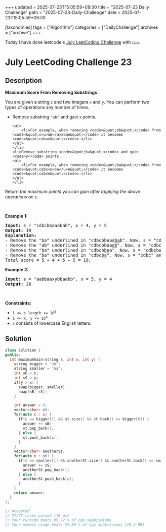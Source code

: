 +++
updated = 2025-07-23T15:05:59+08:00
title = "2025-07-23 Daily Challenge"
path = "2025-07-23-Daily-Challenge"
date = 2025-07-23T15:05:59+08:00

[taxonomies]
tags = ["Algorithm"]
categories = ["DailyChallenge"]
archives = ["archive"]
+++

Today I have done leetcode's [July LeetCoding Challenge](https://leetcode.com/problems/maximum-score-from-removing-substrings/) with `cpp`.

<!-- more -->

# July LeetCoding Challenge 23

## Description

**Maximum Score From Removing Substrings**

<p>You are given a string <code>s</code> and two integers <code>x</code> and <code>y</code>. You can perform two types of operations any number of times.</p>

<ul>
	<li>Remove substring <code>&quot;ab&quot;</code> and gain <code>x</code> points.

	<ul>
		<li>For example, when removing <code>&quot;ab&quot;</code> from <code>&quot;c<u>ab</u>xbae&quot;</code> it becomes <code>&quot;cxbae&quot;</code>.</li>
	</ul>
	</li>
	<li>Remove substring <code>&quot;ba&quot;</code> and gain <code>y</code> points.
	<ul>
		<li>For example, when removing <code>&quot;ba&quot;</code> from <code>&quot;cabx<u>ba</u>e&quot;</code> it becomes <code>&quot;cabxe&quot;</code>.</li>
	</ul>
	</li>
</ul>

<p>Return <em>the maximum points you can gain after applying the above operations on</em> <code>s</code>.</p>

<p>&nbsp;</p>
<p><strong class="example">Example 1:</strong></p>

<pre>
<strong>Input:</strong> s = &quot;cdbcbbaaabab&quot;, x = 4, y = 5
<strong>Output:</strong> 19
<strong>Explanation:</strong>
- Remove the &quot;ba&quot; underlined in &quot;cdbcbbaaa<u>ba</u>b&quot;. Now, s = &quot;cdbcbbaaab&quot; and 5 points are added to the score.
- Remove the &quot;ab&quot; underlined in &quot;cdbcbbaa<u>ab</u>&quot;. Now, s = &quot;cdbcbbaa&quot; and 4 points are added to the score.
- Remove the &quot;ba&quot; underlined in &quot;cdbcb<u>ba</u>a&quot;. Now, s = &quot;cdbcba&quot; and 5 points are added to the score.
- Remove the &quot;ba&quot; underlined in &quot;cdbc<u>ba</u>&quot;. Now, s = &quot;cdbc&quot; and 5 points are added to the score.
Total score = 5 + 4 + 5 + 5 = 19.</pre>

<p><strong class="example">Example 2:</strong></p>

<pre>
<strong>Input:</strong> s = &quot;aabbaaxybbaabb&quot;, x = 5, y = 4
<strong>Output:</strong> 20
</pre>

<p>&nbsp;</p>
<p><strong>Constraints:</strong></p>

<ul>
	<li><code>1 &lt;= s.length &lt;= 10<sup>5</sup></code></li>
	<li><code>1 &lt;= x, y &lt;= 10<sup>4</sup></code></li>
	<li><code>s</code> consists of lowercase English letters.</li>
</ul>


## Solution

``` cpp
class Solution {
public:
  int maximumGain(string s, int x, int y) {
    string bigger = "ab";
    string smaller = "ba";
    int sB = x;
    int sS = y;
    if(y > x) {
      swap(bigger, smaller);
      swap(sB, sS);
    }

    int answer = 0;
    vector<char> st;
    for(auto c : s) {
      if(c == bigger[1] && st.size() && st.back() == bigger[0]) {
        answer += sB;
        st.pop_back();
      } else {
        st.push_back(c);
      }
    }
    vector<char> anotherSt;
    for(auto c : st) {
      if(c == smaller[1] && anotherSt.size() && anotherSt.back() == smaller[0]) {
        answer += sS;
        anotherSt.pop_back();
      } else {
        anotherSt.push_back(c);
      }
    }
    return answer;
  }
};

// Accepted
// 77/77 cases passed (16 ms)
// Your runtime beats 95.72 % of cpp submissions
// Your memory usage beats 55.89 % of cpp submissions (28.2 MB)
```
